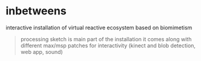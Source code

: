 # inbetweens
interactive installation of virtual reactive ecosystem based on biomimetism

> processing sketch is main part of the installation
> it comes along with different max/msp patches for interactivity (kinect and blob detection, web app, sound)

